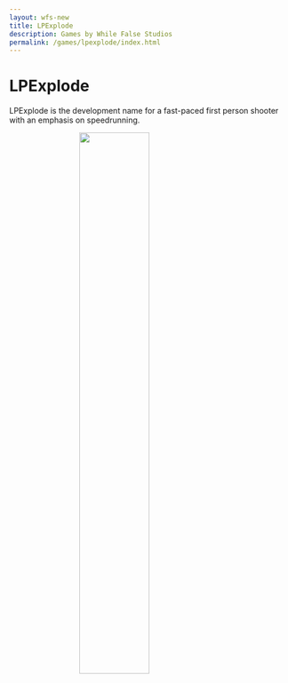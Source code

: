 ```yaml
---
layout: wfs-new
title: LPExplode
description: Games by While False Studios
permalink: /games/lpexplode/index.html
---
```


# LPExplode

LPExplode is the development name for a fast-paced first person shooter with an emphasis on speedrunning.

<img src="/images/lpexplode/gif-1.gif" style="margin-left:auto;margin-right:auto;width:50%;height:auto;display:block;"/>
